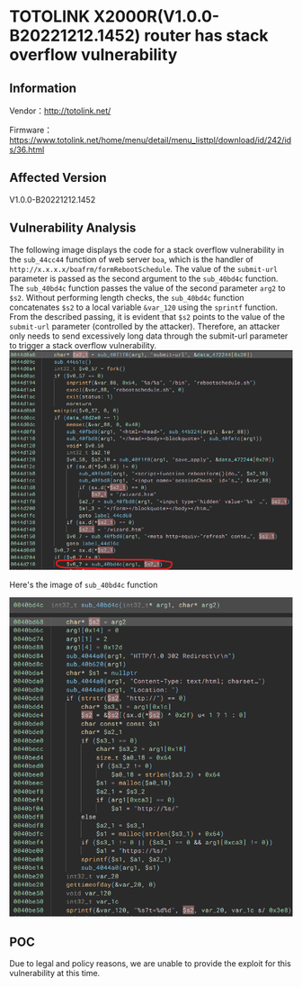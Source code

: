 # TOTOLINK X2000R(V1.0.0-B20221212.1452) router has stack overflow vulnerability
## Information

Vendor：http://totolink.net/

Firmware：https://www.totolink.net/home/menu/detail/menu_listtpl/download/id/242/ids/36.html

## Affected Version
V1.0.0-B20221212.1452
## Vulnerability Analysis
The following image displays the code for a stack overflow vulnerability in the `sub_44cc44` function of web server `boa`, which is the handler of `http://x.x.x.x/boafrm/formRebootSchedule`. The value of the `submit-url` parameter is passed as the second argument to the `sub_40bd4c` function. The `sub_40bd4c` function passes the value of the second parameter `arg2` to `$s2`. Without performing length checks, the `sub_40bd4c` function concatenates `$s2` to a local variable `&var_120` using the `sprintf` function. From the described passing, it is evident that `$s2` points to the value of the `submit-url` parameter (controlled by the attacker). Therefore, an attacker only needs to send excessively long data through the submit-url parameter to trigger a stack overflow vulnerability.
![code1](./code1.png)

Here's the image of `sub_40bd4c` function

![code2](./code2.png)
## POC
Due to legal and policy reasons, we are unable to provide the exploit for this vulnerability at this time.
